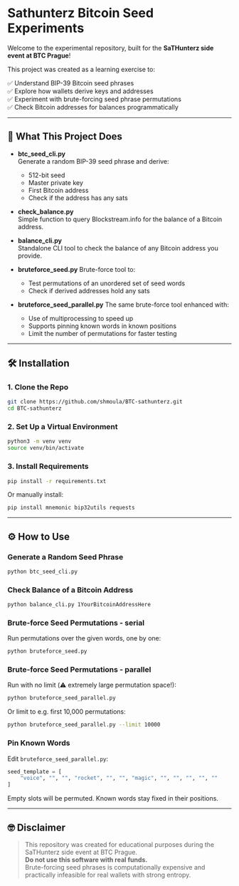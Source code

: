 # Sathunterz Bitcoin Seed Experiments

Welcome to the experimental repository, built for the **SaTHunterz side event at BTC Prague**!

This project was created as a learning exercise to:

✅ Understand BIP-39 Bitcoin seed phrases  
✅ Explore how wallets derive keys and addresses  
✅ Experiment with brute-forcing seed phrase permutations  
✅ Check Bitcoin addresses for balances programmatically

---

## 🚀 What This Project Does

- **btc_seed_cli.py**  
    Generate a random BIP-39 seed phrase and derive:
    - 512-bit seed
    - Master private key
    - First Bitcoin address
    - Check if the address has any sats

- **check_balance.py**  
    Simple function to query Blockstream.info for the balance of a Bitcoin address.

- **balance_cli.py**  
    Standalone CLI tool to check the balance of any Bitcoin address you provide.

- **bruteforce_seed.py**
    Brute-force tool to:
    - Test permutations of an unordered set of seed words
    - Check if derived addresses hold any sats

- **bruteforce_seed_parallel.py**
    The same brute-force tool enhanced with:
    - Use of multiprocessing to speed up
    - Supports pinning known words in known positions
    - Limit the number of permutations for faster testing
    
    
---

## 🛠 Installation

### 1. Clone the Repo

```bash
git clone https://github.com/shmoula/BTC-sathunterz.git
cd BTC-sathunterz
```

### 2. Set Up a Virtual Environment

```bash
python3 -m venv venv
source venv/bin/activate
```

### 3. Install Requirements

```bash
pip install -r requirements.txt
```

Or manually install:

```bash
pip install mnemonic bip32utils requests
```

---

## ⚙️ How to Use

### Generate a Random Seed Phrase

```bash
python btc_seed_cli.py
```

### Check Balance of a Bitcoin Address

```bash
python balance_cli.py 1YourBitcoinAddressHere
```

### Brute-force Seed Permutations - serial

Run permutations over the given words, one by one:

```bash
python bruteforce_seed.py
```

### Brute-force Seed Permutations - parallel

Run with no limit (⚠️ extremely large permutation space!):

```bash
python bruteforce_seed_parallel.py
```

Or limit to e.g. first 10,000 permutations:

```bash
python bruteforce_seed_parallel.py --limit 10000
```

### Pin Known Words

Edit `bruteforce_seed_parallel.py`:

```python
seed_template = [
    "voice", "", "", "rocket", "", "", "magic", "", "", "", "", ""
]
```

Empty slots will be permuted. Known words stay fixed in their positions.

---

## 🤓 Disclaimer

> This repository was created for educational purposes during the SaTHunterz side event at BTC Prague.  
> **Do not use this software with real funds.**  
> Brute-forcing seed phrases is computationally expensive and practically infeasible for real wallets with strong entropy.
